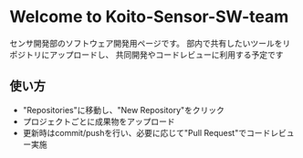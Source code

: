 # Welcome to Koito-Sensor-SW-team
センサ開発部のソフトウェア開発用ページです。
部内で共有したいツールをリポジトリにアップロードし、
共同開発やコードレビューに利用する予定です
## 使い方
- "Repositories"に移動し、"New Repository"をクリック
- プロジェクトごとに成果物をアップロード
- 更新時はcommit/pushを行い、必要に応じて"Pull Request"でコードレビュー実施
